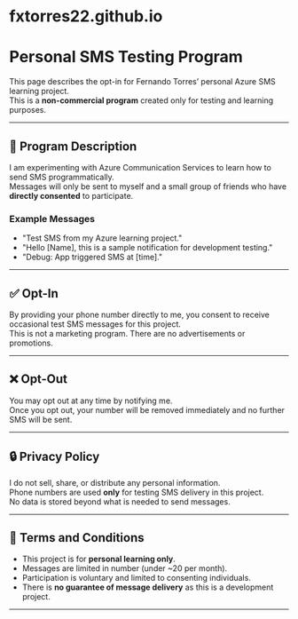 # fxtorres22.github.io

# Personal SMS Testing Program

This page describes the opt-in for Fernando Torres’ personal Azure SMS learning project.  
This is a **non-commercial program** created only for testing and learning purposes.  

---

## 📌 Program Description
I am experimenting with Azure Communication Services to learn how to send SMS programmatically.  
Messages will only be sent to myself and a small group of friends who have **directly consented** to participate.  

### Example Messages
- "Test SMS from my Azure learning project."
- "Hello [Name], this is a sample notification for development testing."
- "Debug: App triggered SMS at [time]."

---

## ✅ Opt-In
By providing your phone number directly to me, you consent to receive occasional test SMS messages for this project.  
This is not a marketing program. There are no advertisements or promotions.  

---

## ❌ Opt-Out
You may opt out at any time by notifying me.  
Once you opt out, your number will be removed immediately and no further SMS will be sent.  

---

## 🔒 Privacy Policy
I do not sell, share, or distribute any personal information.  
Phone numbers are used **only** for testing SMS delivery in this project.  
No data is stored beyond what is needed to send messages.  

---

## 📄 Terms and Conditions
- This project is for **personal learning only**.  
- Messages are limited in number (under ~20 per month).  
- Participation is voluntary and limited to consenting individuals.  
- There is **no guarantee of message delivery** as this is a development project.  

---
